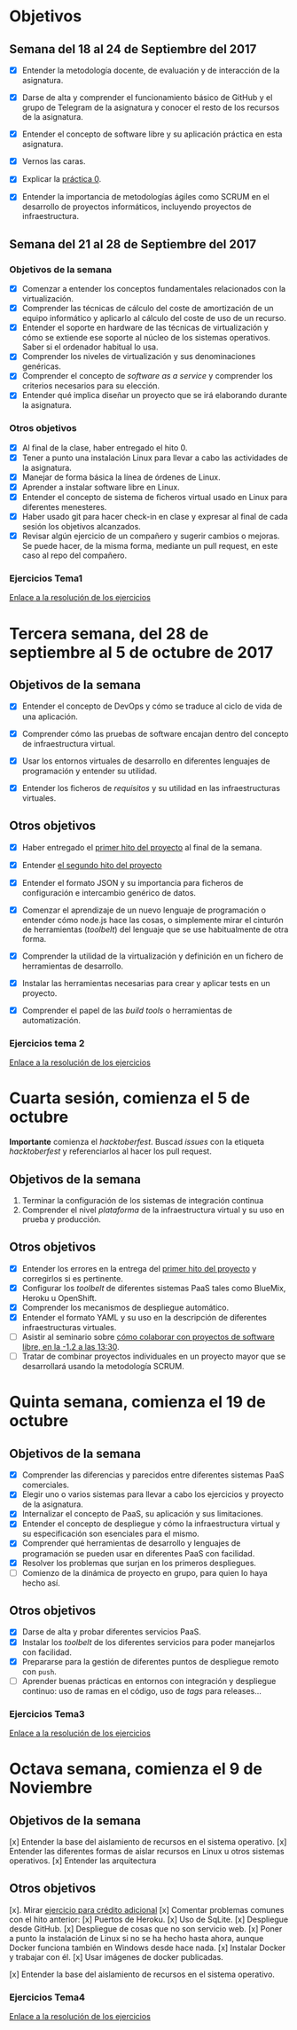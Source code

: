 # Objetivos
## Semana del 18 al 24 de Septiembre del 2017
- [x] Entender la metodología docente, de evaluación y de interacción de la asignatura.

- [x] Darse de alta y comprender el funcionamiento básico de GitHub y el grupo de Telegram de la asignatura y conocer el resto de los recursos de la asignatura.

- [x] Entender el concepto de software libre y su aplicación práctica en esta asignatura.

- [x] Vernos las caras.

- [x] Explicar la
   [práctica 0](https://github.com/AntonioAlcM/IV17-18-Autoevaluacion/tree/master/hito0).

- [x] Entender la importancia de metodologías ágiles como SCRUM en el desarrollo de proyectos informáticos, incluyendo proyectos de infraestructura.

## Semana del 21 al 28 de Septiembre del 2017
### Objetivos de la semana

- [x] Comenzar a entender los conceptos fundamentales relacionados con la virtualización.
- [x] Comprender las técnicas de cálculo del coste de amortización de un equipo informático y aplicarlo al cálculo del coste de uso de un
recurso.
- [x] Entender el soporte en hardware de las técnicas de virtualización y cómo se extiende ese soporte al núcleo de los sistemas operativos. Saber si el ordenador habitual lo usa.
- [x] Comprender los niveles de virtualización y sus denominaciones genéricas.
- [x] Comprender el concepto de *software as a service* y comprender los criterios necesarios para su elección.
- [x] Entender qué implica diseñar un proyecto que se irá elaborando durante la asignatura.
### Otros objetivos   
- [x] Al final de la clase, haber entregado el hito 0.
- [x] Tener a punto una instalación Linux para llevar a cabo las actividades de la asignatura.
- [x] Manejar de forma básica la línea de órdenes de Linux.
- [x] Aprender a instalar software libre en Linux.
- [x] Entender el concepto de sistema de ficheros virtual usado en Linux para diferentes menesteres.
- [x] Haber usado git para hacer check-in en clase y expresar al final de cada sesión los objetivos alcanzados.
- [x] Revisar algún ejercicio de un compañero y sugerir cambios o mejoras. Se puede hacer, de la misma forma, mediante un pull request, en este caso al repo del compañero.
### Ejercicios Tema1
[Enlace a la resolución de los ejercicios](https://github.com/AntonioAlcM/IV17-18-Autoevaluacion/tree/master/Tema1)

# Tercera semana, del 28 de septiembre al 5 de octubre de 2017


## Objetivos de la semana

- [x] Entender el concepto de DevOps y cómo se traduce al ciclo de vida de una aplicación.  

- [x] Comprender cómo las pruebas de software encajan dentro del concepto de infraestructura virtual.  

- [x] Usar los entornos virtuales de desarrollo en diferentes lenguajes de programación y entender su utilidad.

- [x] Entender los ficheros de *requisitos* y su utilidad en las infraestructuras virtuales.  

## Otros objetivos

- [x] Haber entregado el [primer hito del proyecto](http://jj.github.io/IV/documentos/practicas/1.Infraestructura) al final de la semana.  

- [x] Entender [el segundo hito del proyecto](http://jj.github.io/IV/documentos/proyecto/2.CI)  

- [x] Entender el formato JSON y su importancia para ficheros de configuración e intercambio genérico de datos.  

- [x] Comenzar el aprendizaje de un nuevo lenguaje de programación o entender cómo node.js hace las cosas, o simplemente mirar el cinturón de herramientas (*toolbelt*) del lenguaje que se use habitualmente de otra forma.

- [x] Comprender la utilidad de la virtualización y definición en un fichero de herramientas de desarrollo.

- [x] Instalar las herramientas necesarias para crear y aplicar tests en un proyecto.

- [x] Comprender el papel de las *build tools* o herramientas de automatización.

### Ejercicios tema 2
[Enlace a la resolución de los ejercicios](https://github.com/AntonioAlcM/IV17-18-Autoevaluacion/tree/master/Tema2)

# Cuarta sesión, comienza el 5 de octubre

**Importante** comienza el *hacktoberfest*. Buscad *issues* con la
etiqueta *hacktoberfest* y referenciarlos al hacer los pull request.

## Objetivos de la semana

1. Terminar la configuración de los sistemas de integración continua
2. Comprender el nivel *plataforma* de la infraestructura virtual y su uso en prueba y producción.

## Otros objetivos

- [x] Entender los errores en la entrega del
  [primer hito del proyecto](http://jj.github.io/IV/documentos/practicas/1.Infraestructura)
  y corregirlos si es pertinente.
- [x] Configurar los *toolbelt* de diferentes sistemas PaaS tales como BlueMix, Heroku u OpenShift.
- [x] Comprender los mecanismos de despliegue automático.
- [x] Entender el formato YAML y su uso en la descripción de diferentes infraestructuras virtuales.
- [ ] Asistir al seminario sobre [cómo colaborar con proyectos de software libre, en la -1.2 a las 13:30](https://www.meetup.com/es-ES/preview/Granada-Geek/events/243776993).
- [ ] Tratar de combinar proyectos individuales en un proyecto mayor que se desarrollará usando la metodología SCRUM.

# Quinta semana, comienza el 19 de octubre

## Objetivos de la semana

- [x] Comprender las diferencias y parecidos entre diferentes sistemas PaaS comerciales.
- [x] Elegir uno o varios sistemas para llevar a cabo los ejercicios y proyecto de la asignatura.
- [x] Internalizar el concepto de PaaS, su aplicación y sus limitaciones.
- [x] Entender el concepto de despliegue y cómo la infraestructura virtual y su especificación son esenciales para el mismo.
- [x] Comprender qué herramientas de desarrollo y lenguajes de programación se pueden usar en diferentes PaaS con facilidad.
- [x] Resolver los problemas que surjan en los primeros despliegues.
- [ ] Comienzo de la dinámica de proyecto en grupo, para quien lo haya hecho así.

## Otros objetivos

- [x] Darse de alta y probar diferentes servicios PaaS.
- [x] Instalar los *toolbelt* de los diferentes servicios para poder manejarlos con facilidad.
- [x] Prepararse para la gestión de diferentes puntos de despliegue remoto con `push`.
- [ ] Aprender buenas prácticas en entornos con integración y despliegue continuo: uso de ramas en el código, uso de *tags* para releases...

### Ejercicios Tema3
[Enlace a la resolución de los ejercicios](https://github.com/AntonioAlcM/IV17-18-Autoevaluacion/tree/master/Tema3)

# Octava semana, comienza el 9 de Noviembre


## Objetivos de la semana

[x] Entender la base del aislamiento de recursos en el sistema operativo.
[x] Entender las diferentes formas de aislar recursos en Linux u otros sistemas operativos.
[x] Entender las arquitectura

## Otros objetivos

[x]. Mirar [ejercicio para crédito adicional](https://jj.github.io/IV/documentos/proyecto/3.5.tests)
[x] Comentar problemas comunes con el hito anterior:
   [x] Puertos de Heroku.
   [x] Uso de SqLite.
   [x] Despliegue desde GitHub.
   [x] Despliegue de cosas que no son servicio web.
[x] Poner a punto la instalación de Linux si no se ha hecho hasta ahora, aunque Docker funciona también en Windows desde hace nada.
[x] Instalar Docker y trabajar con él.
[x] Usar imágenes de docker publicadas.

[x] Entender la base del aislamiento de recursos en el sistema operativo.

### Ejercicios Tema4
[Enlace a la resolución de los ejercicios](https://github.com/AntonioAlcM/IV17-18-Autoevaluacion/tree/master/Tema4)
